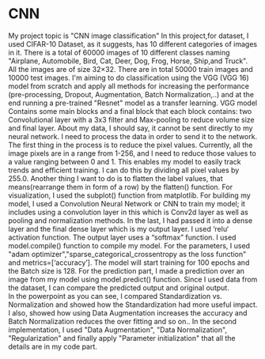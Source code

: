# CNN
My project topic is "CNN image classification"
In this project,for dataset, I used CIFAR-10 Dataset, as it suggests, has 10 different categories of images in it. There is a total of 60000 images of 10 different
classes naming "Airplane, Automobile, Bird, Cat, Deer, Dog, Frog, Horse, Ship,and Truck". All the images are of size 32×32. There are in total 50000 train images
and 10000 test images.
I'm aiming to do classification using the VGG (VGG 16) model from scratch and apply all methods for increasing the performance (pre-processing, Dropout, Augmentation,
Batch Normalization,..) and at the end running a pre-trained  "Resnet" model as a transfer learning. 
VGG model Contains some main blocks and a final block that each block contains:
two Convolutional layer with a 3x3 filter and
Max-pooling to reduce volume size and final layer.
About my data, I should say, it cannot be sent directly to my neural network. I need to process the data in order to send it to the network. 
The first thing in the process is to reduce the pixel values. Currently, all the image pixels are in a range from 1-256, and I need to reduce those values to a value
ranging between 0 and 1. This enables my model to easily track trends and efficient training. I can do this by dividing all pixel values by 255.0.
Another thing I want to do is to flatten the label values, that means(rearrange them in form of a row) by the flatten() function. 
For visualization, I used the subplot() function from matplotlib. For building my model, I used a Convolution Neural Network or CNN to train my model; it includes
using a convolution layer in this which is Conv2d layer as well as pooling and normalization methods. In the last, I had passed it into a dense layer 
and the final dense layer which is my output layer. I used ‘relu‘ activation function. The output layer uses a “softmax” function.
I used model.compile() function to compile my model. 
For the parameters, I used "adam optimizer","sparse_categorical_crossentropy as the loss function" and
metrics=[‘accuracy’].
The model will start training for 100 epochs and the Batch size is 128.
For the prediction part, I made a prediction over an image from my model using model.predict() function. Since I used data from the dataset,
I can compare the predicted output and original output.  
In the powerpoint as you can see, I compared Standardization vs. Normalization and showed how the Standardization had more useful impact.
I also, showed how using Data Augmentation increases the accuracy and Batch Normalization reduces the over fitting and so on..
In the second implementation, I used "Data Augmentation", "Data Normalization", "Regularization" and finally apply "Parameter initialization" that all the details
are in my code part.
